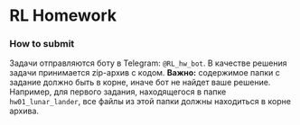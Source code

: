 # RL Homework

### How to submit
Задачи отправляются боту в Telegram: `@RL_hw_bot`. В качестве решения задачи принимается zip-архив с кодом. 
**Важно:** содержимое папки с задание должно быть в корне, иначе бот не найдет ваше решение. Например, для первого задания, находящегося в папке `hw01_lunar_lander`, все файлы из этой папки должны находиться в корне архива.
